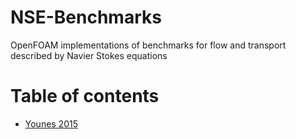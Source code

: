 # NSE-Benchmarks
OpenFOAM implementations of benchmarks for flow and transport described by Navier Stokes equations

# Table of contents

- [Younes 2015](Younes2015)